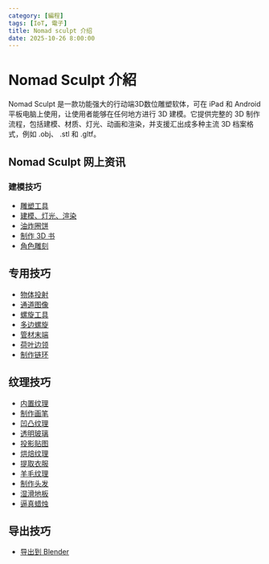 ```yaml
---
category: [編程]
tags: [IoT, 電子]
title: Nomad sculpt 介绍
date: 2025-10-26 8:00:00
---
```


<style>
  table {
    width: 100%
    }
  td {
    vertical-align: center;
    text-align: center;
  }
  table.inputT{
    margin: 10px;
    width: auto;
    margin-left: auto;
    margin-right: auto;
    border: none;
  }
  input{
    text-align: center;
    padding: 0px 10px;
  }
  iframe{
    width: 100%;
    display: block;
    border-style:none;
  }
</style>

# Nomad Sculpt 介紹

Nomad Sculpt 是一款功能强大的行动端3D数位雕塑软体，可在 iPad 和 Android 平板电脑上使用，让使用者能够在任何地方进行 3D 建模。它提供完整的 3D 制作流程，包括建模、材质、灯光、动画和渲染，并支援汇出成多种主流 3D 档案格式，例如 .obj、 .stl 和 .gltf。 

## Nomad Sculpt 网上资讯

### 建模技巧

 - [雕塑工具](https://youtu.be/xWKKRv9xmCM?si=Y2ZWW0xuzPfAJii4)
 - [建模、灯光、渲染](https://youtu.be/dpe-xknxNJ8?si=jZYHXhcCTN8JWIWF)
 - [油炸圈饼](https://youtu.be/MGtHtTjuWF8?si=jeh9gGMruR_oeXud)
 - [制作 3D 书](https://youtu.be/nmK-9uCESSg?si=kJBdtLicMoEMMx0V)
 - [角色雕刻](https://youtu.be/G_IHhCIOgfg?si=vC9wOlPO-4DhXqIm)

## 专用技巧

 - [物体投射](https://youtu.be/GqW6JLdsxs4?si=zX6yeb73ARzwiCr8)
 - [通道图像](https://youtu.be/EpoCDO-rw-Y?si=jf2fp4XkxH72t6v8)
 - [螺旋工具](https://youtu.be/uN1VFfku1V4?si=2rorfzO_lynSotbD)
 - [多边螺旋](https://youtu.be/Qrdl6f25gRs?si=QL-Runga0CEUcYd6)
 - [管材末端](https://youtu.be/CqxxRa9DK08?si=5xZ9tplC-_dMI5gg)
 - [荷叶边领](https://youtu.be/-8_CcU2rbD8?si=khnTO40Jyeqyqvff) 
 - [制作链环](https://youtu.be/8oshFfQi-Uc?si=U-tr2gDG63xbqtJE)
 
## 纹理技巧

 - [内置纹理](https://youtu.be/mRvy4lvsUXw?si=PSc5evfTafPWAhFN) 
 - [制作画笔](https://youtu.be/CToep_D1J0E?si=5klFMzSB9d_d3OIR)
 - [凹凸纹理](https://youtu.be/I4tweSUY7Hc?si=EhseoHs6zKc3DkuJ)
 - [透明玻璃](https://youtu.be/7UYyLnQaRfM?si=KJr_BavaKQCmLm8s)
 - [投影贴图](https://youtu.be/HmuIhb88e2I?si=YMSJ6iWhiNqGUchP)
 - [烘焙纹理](https://youtu.be/ZQJ-Xf_MHg8?si=2owb6kIj7n0jL6-N)
 - [提取衣服](https://youtu.be/Pe5Ec_eMTbA?si=0eUnQ6IcjsCPu1xE)
 - [羊毛纹理](https://youtu.be/HclV4IDItdI?si=g2_TnXRRAGMMC98r)
 - [制作头发](https://youtu.be/8M8AWZ2WCm8?si=y2WwH1IX6v7of0Oq)
 - [湿滑地板](https://youtu.be/MniO8OX4CMk?si=tEn0ZddplDTye_Ae)
 - [逼真蜡烛](https://youtu.be/r3p_PwuJhis?si=18q64e8sKiWlDKwk)
 
## 导出技巧

 - [导出到 Blender](https://youtu.be/Av1EW4A_xCM?si=CCsddVlD5ktZprFd)